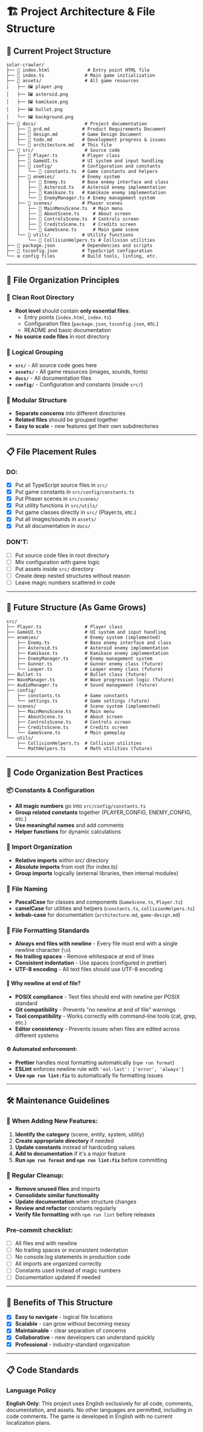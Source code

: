 # 🏗️ Project Architecture & File Structure

## 📁 Current Project Structure

```
solar-crawler/
├── 📄 index.html              # Entry point HTML file
├── 📄 index.ts               # Main game initialization
├── 📁 assets/                # All game resources
│   ├── 🖼️ player.png
│   ├── 🖼️ asteroid.png
│   ├── 🖼️ kamikaze.png
│   ├── 🖼️ bullet.png
│   └── 🖼️ background.png
├── 📁 docs/                  # Project documentation
│   ├── 📄 prd.md            # Product Requirements Document
│   ├── 📄 design.md         # Game Design Document
│   ├── 📄 todo.md           # Development progress & issues
│   └── 📄 architecture.md   # This file
├── 📁 src/                   # Source code
│   ├── 📄 Player.ts         # Player class
│   ├── 📄 GameUI.ts         # UI system and input handling
│   ├── 📁 config/           # Configuration and constants
│   │   └── 📄 constants.ts  # Game constants and helpers
│   ├── 📁 enemies/          # Enemy system
│   │   ├── 📄 Enemy.ts      # Base enemy interface and class
│   │   ├── 📄 Asteroid.ts   # Asteroid enemy implementation
│   │   ├── 📄 Kamikaze.ts   # Kamikaze enemy implementation
│   │   └── 📄 EnemyManager.ts # Enemy management system
│   ├── 📁 scenes/           # Phaser scenes
│   │   ├── 📄 MainMenuScene.ts  # Main menu
│   │   ├── 📄 AboutScene.ts     # About screen
│   │   ├── 📄 ControlsScene.ts  # Controls screen
│   │   ├── 📄 CreditsScene.ts   # Credits screen
│   │   └── 📄 GameScene.ts      # Main game scene
│   └── 📁 utils/            # Utility functions
│       └── 📄 CollisionHelpers.ts # Collision utilities
├── 📄 package.json          # Dependencies and scripts
├── 📄 tsconfig.json         # TypeScript configuration
└── ⚙️ config files          # Build tools, linting, etc.
```

---

## 🎯 File Organization Principles

### 🧹 **Clean Root Directory**
- **Root level** should contain **only essential files**:
  - Entry points (`index.html`, `index.ts`)
  - Configuration files (`package.json`, `tsconfig.json`, etc.)
  - README and basic documentation
- **No source code files** in root directory

### 📂 **Logical Grouping**
- **`src/`** - All source code goes here
- **`assets/`** - All game resources (images, sounds, fonts)
- **`docs/`** - All documentation files
- **`config/`** - Configuration and constants (inside `src/`)

### 🔧 **Modular Structure**
- **Separate concerns** into different directories
- **Related files** should be grouped together
- **Easy to scale** - new features get their own subdirectories

---

## 📋 File Placement Rules

### **DO:**
- [x] Put all TypeScript source files in `src/`
- [x] Put game constants in `src/config/constants.ts`
- [x] Put Phaser scenes in `src/scenes/`
- [x] Put utility functions in `src/utils/`
- [x] Put game classes directly in `src/` (Player.ts, etc.)
- [x] Put all images/sounds in `assets/`
- [x] Put all documentation in `docs/`

### **DON'T:**
- [ ] Put source code files in root directory
- [ ] Mix configuration with game logic
- [ ] Put assets inside `src/` directory
- [ ] Create deep nested structures without reason
- [ ] Leave magic numbers scattered in code

---

## 🔮 Future Structure (As Game Grows)

```
src/
├── Player.ts                # Player class  
├── GameUI.ts                # UI system and input handling
├── enemies/                 # Enemy system (implemented)
│   ├── Enemy.ts             # Base enemy interface and class
│   ├── Asteroid.ts          # Asteroid enemy implementation
│   ├── Kamikaze.ts          # Kamikaze enemy implementation
│   ├── EnemyManager.ts      # Enemy management system
│   ├── Gunner.ts            # Gunner enemy class (future)
│   └── Leaper.ts            # Leaper enemy class (future)
├── Bullet.ts                # Bullet class (future)
├── WaveManager.ts           # Wave progression logic (future)
├── AudioManager.ts          # Sound management (future)
├── config/
│   ├── constants.ts         # Game constants
│   └── settings.ts          # Game settings (future)
├── scenes/                  # Scene system (implemented)
│   ├── MainMenuScene.ts     # Main menu
│   ├── AboutScene.ts        # About screen
│   ├── ControlsScene.ts     # Controls screen  
│   ├── CreditsScene.ts      # Credits screen
│   └── GameScene.ts         # Main gameplay
└── utils/
    ├── CollisionHelpers.ts  # Collision utilities
    └── MathHelpers.ts       # Math utilities (future)
```

---

## 🎨 Code Organization Best Practices

### 📦 **Constants & Configuration**
- **All magic numbers** go into `src/config/constants.ts`
- **Group related constants** together (PLAYER_CONFIG, ENEMY_CONFIG, etc.)
- **Use meaningful names** and add comments
- **Helper functions** for dynamic calculations

### 🔗 **Import Organization**
- **Relative imports** within src/ directory
- **Absolute imports** from root (for index.ts)
- **Group imports** logically (external libraries, then internal modules)

### 📝 **File Naming**
- **PascalCase** for classes and components (`GameScene.ts`, `Player.ts`)
- **camelCase** for utilities and helpers (`constants.ts`, `collisionHelpers.ts`)
- **kebab-case** for documentation (`architecture.md`, `game-design.md`)

### 📄 **File Formatting Standards**
- **Always end files with newline** - Every file must end with a single newline character (`\n`)
- **No trailing spaces** - Remove whitespace at end of lines
- **Consistent indentation** - Use spaces (configured in prettier)
- **UTF-8 encoding** - All text files should use UTF-8 encoding

#### 🔧 **Why newline at end of file?**
- **POSIX compliance** - Text files should end with newline per POSIX standard
- **Git compatibility** - Prevents "no newline at end of file" warnings
- **Tool compatibility** - Works correctly with command-line tools (cat, grep, etc.)
- **Editor consistency** - Prevents issues when files are edited across different systems

#### ⚙️ **Automated enforcement:**
- **Prettier** handles most formatting automatically (`npm run format`)
- **ESLint** enforces newline rule with `'eol-last': ['error', 'always']`
- **Use `npm run lint:fix`** to automatically fix formatting issues

---

## 🛠️ Maintenance Guidelines

### 🔄 **When Adding New Features:**
1. **Identify the category** (scene, entity, system, utility)
2. **Create appropriate directory** if needed
3. **Update constants** instead of hardcoding values
4. **Add to documentation** if it's a major feature
5. **Run `npm run format` and `npm run lint:fix`** before committing

### 🧹 **Regular Cleanup:**
- **Remove unused files** and imports
- **Consolidate similar functionality**
- **Update documentation** when structure changes
- **Review and refactor** constants regularly
- **Verify file formatting** with `npm run lint` before releases

### **Pre-commit checklist:**
- [ ] All files end with newline
- [ ] No trailing spaces or inconsistent indentation  
- [ ] No console.log statements in production code
- [ ] All imports are organized correctly
- [ ] Constants used instead of magic numbers
- [ ] Documentation updated if needed

---

## 🎯 Benefits of This Structure

- [x] **Easy to navigate** - logical file locations
- [x] **Scalable** - can grow without becoming messy
- [x] **Maintainable** - clear separation of concerns
- [x] **Collaborative** - new developers can understand quickly
- [x] **Professional** - industry-standard organization

---

## 📋 Code Standards

### Language Policy
**English Only**: This project uses English exclusively for all code, comments, documentation, and assets. No other languages are permitted, including in code comments. The game is developed in English with no current localization plans.
